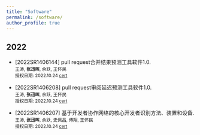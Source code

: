 ```yaml
---
title: "Software"
permalink: /software/
author_profile: true
---
```


## 2022
* [2022SR1406144] pull request合并结果预测工具软件1.0. <br />
	<small>王涛, <strong>张迅晖</strong>, 余跃, 王怀民 <br />
	授权日期: 2022.10.24 [cert](/files/software_pr_decision.pdf)</small>

* [2022SR1406208] pull request审阅延迟预测工具软件1.0. <br />
	<small>王涛, <strong>张迅晖</strong>, 余跃, 王怀民 <br />
	授权日期: 2022.10.24 [cert](/files/software_pr_latency.pdf)</small>

* [2022SR1406207] 基于开发者协作网络的核心开发者识别方法、装置和设备. <br />
	<small>王涛, <strong>张迅晖</strong>, 余跃, 史佩昌, 傅翔, 王怀民 <br />
	授权日期: 2022.10.24 [cert](/files/software_IP_blockchain.pdf)</small>